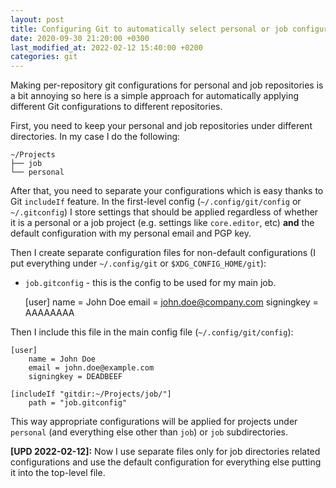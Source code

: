 ```yaml
---
layout: post
title: Configuring Git to automatically select personal or job configurations
date: 2020-09-30 21:20:00 +0300
last_modified_at: 2022-02-12 15:40:00 +0200
categories: git
---
```


Making per-repository git configurations for personal and job repositories is a
bit annoying so here is a simple approach for automatically applying different
Git configurations to different repositories.

First, you need to keep your personal and job repositories under different
directories. In my case I do the following:

	~/Projects
	├── job
	└── personal

After that, you need to separate your configurations which is easy thanks to
Git `includeIf` feature. In the first-level config (`~/.config/git/config` or
`~/.gitconfig`) I store settings that should be applied regardless of whether it
is a personal or a job project (e.g. settings like `core.editor`, etc) **and**
the default configuration with my personal email and PGP key.

Then I create separate configuration files for non-default configurations (I put
everything under `~/.config/git` or `$XDG_CONFIG_HOME/git`):

* `job.gitconfig` - this is the config to be used for my main job.

	[user]
		name = John Doe
		email = john.doe@company.com
		signingkey = AAAAAAAA

Then I include this file in the main config file (`~/.config/git/config`):

	[user]
		name = John Doe
		email = john.doe@example.com
		signingkey = DEADBEEF

	[includeIf "gitdir:~/Projects/job/"]
		path = "job.gitconfig"

This way appropriate configurations will be applied for projects under
`personal` (and everything else other than `job`) or `job` subdirectories.

**[UPD 2022-02-12]:** Now I use separate files only for job directories related
configurations and use the default configuration for everything else putting it
into the top-level file.

